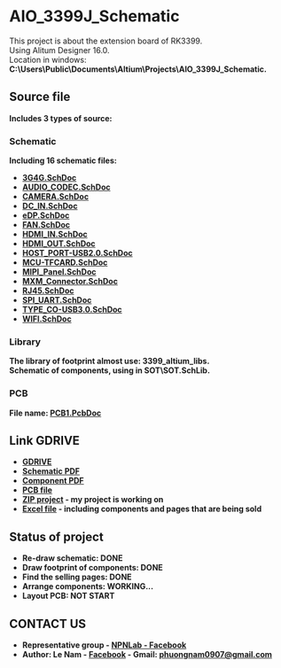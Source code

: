 # AIO_3399J_Schematic

This project is about the extension board of RK3399. <br>
Using Alitum Designer 16.0.<br>
Location in windows: <b>C:\Users\Public\Documents\Altium\Projects\AIO_3399J_Schematic<b>.

## Source file

Includes 3 types of source:

### Schematic

Including 16 schematic files:
* [3G4G.SchDoc](https://drive.google.com/open?id=1_RG2WaHMiDgQs5KNW2Fqo5Oa-kyEVDvP)
* [AUDIO_CODEC.SchDoc](https://drive.google.com/open?id=1tafm0pajNIUbEseHEOfxhPcGljLQjiOe)
* [CAMERA.SchDoc](https://drive.google.com/open?id=1EjG6Wlti3a043wBclSd5dqyQ9QzKWEVS)
* [DC_IN.SchDoc](https://drive.google.com/open?id=1C_CIyEOIGokDBFcJFzJqDBJSqCLdhlVu)
* [eDP.SchDoc](https://drive.google.com/open?id=1haFYABNDqqEYxZYFq83SyQVUmpm3g9Ak)
* [FAN.SchDoc](https://drive.google.com/open?id=1sMkLKZp0JVa7nHRgXhmf23y21CuFztxa)
* [HDMI_IN.SchDoc](https://drive.google.com/open?id=1vc3hQid_Us4kPKPraUJEBd6y_czRq7Eg)
* [HDMI_OUT.SchDoc](https://drive.google.com/open?id=1VmMSoqZvWIDpO43RAH7JrAbv_kZgyBO0)
* [HOST_PORT-USB2.0.SchDoc](https://drive.google.com/open?id=1kMiSfr6_UEGRz_5EVnlRHO82xjtThGMq)
* [MCU-TFCARD.SchDoc](https://drive.google.com/open?id=1yWbx4u0vfxS8auEAXLhL8yWLV9ng_TA_)
* [MIPI_Panel.SchDoc](https://drive.google.com/open?id=1LKDDcjqmKZL9MYUcX470du6wjPYZDDm5)
* [MXM_Connector.SchDoc](https://drive.google.com/open?id=1t1aR_kbsJ56FsfIpeR1-f4UjuimkAbsz)
* [RJ45.SchDoc](https://drive.google.com/open?id=1PzAaaLaV7UFTi_hlx9QM0V5D-ELINtle)
* [SPI_UART.SchDoc](https://drive.google.com/open?id=1AxG91bkjf6mOV-pnobyaD9lu4NCmLdH1)
* [TYPE_CO-USB3.0.SchDoc](https://drive.google.com/open?id=1PTvgCoWxhoPkusSl_AMJRCbRlEMeNWuk)
* [WIFI.SchDoc](https://drive.google.com/open?id=1tUaP2rhczvIO0ZepHjuc41Atp4dCbjm1)

### Library

The library of footprint almost use: <b>3399_altium_libs</b>.<br>
Schematic of components, using in <b>SOT\SOT.SchLib</b>.

### PCB

File name: [PCB1.PcbDoc](https://drive.google.com/open?id=1oYo6f8AIiO_Baim5X66vK8-PeJn_BONV)

## Link GDRIVE

* [GDRIVE](https://drive.google.com/drive/folders/141C_DeYYKxURBECwwSbWcrja6vd2SKej?usp=sharing)
* [Schematic PDF](https://drive.google.com/open?id=1R6FD8yDX8TZWr_s7T2mv-ab-T4vIx-GR)
* [Component PDF](https://drive.google.com/open?id=1WSREZnqPhaE0h6c_ClDqyp0mO7hUwuOW)
* [PCB file](https://drive.google.com/open?id=1oYo6f8AIiO_Baim5X66vK8-PeJn_BONV)
* [ZIP project](https://drive.google.com/open?id=1nALgkL5E6yplnEvHVyEXHfG_tQJ_tbaY) - my project is working on
* [Excel file](https://docs.google.com/spreadsheets/d/1HOSYBW_T4xmk_lhw7aOmpkcXFCVgZ-3yx9ZxeW9UKn0/edit?usp=sharing) - including components and pages that are being sold

## Status of project

* Re-draw schematic: DONE
* Draw footprint of components: DONE
* Find the selling pages: DONE
* Arrange components: WORKING...
* Layout PCB: NOT START

## CONTACT US

* Representative group - [NPNLab - Facebook](https://www.facebook.com/npnlab/)
* Author: Le Nam - [Facebook](https://www.facebook.com/phuongnam09071997) - Gmail: phuongnam0907@gmail.com
